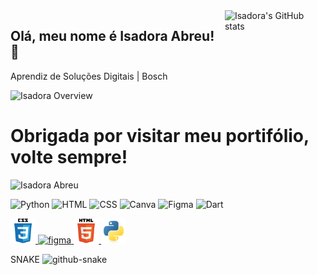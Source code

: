<div style="display: flex;">
  <div style="align-items: start; gap: 20px;">
    <h2>Olá, meu nome é Isadora Abreu! 🌸</h2>
    <p>Aprendiz de Soluções Digitais | Bosch</p>
    <img src="https://img.shields.io/badge/Isadora-Overview?style=for-the-badge&logoSize=auto&label=Overview&labelColor=black&color=pink&cacheSeconds=3600" alt="Isadora Overview" />
  </div>
  <div style="align-items: end; gap: 20px;">
    <img src="https://github-readme-stats.vercel.app/api?username=IsadoraAbreuu&show_icons=true&title_color=c71585&icon_color=c71585&text_color=000000&bg_color=fff0f6" alt="Isadora's GitHub stats" />
  </div>
</div>













# **Obrigada por visitar meu portifólio, volte sempre!**





![Isadora Abreu](https://img.shields.io/badge/:badgeContent)
  
![Python](https://img.shields.io/badge/python-%233776AB?style=for-the-badge&logo=python&logoColor=%23fcdb05&labelColor=3776AB)
![HTML](https://img.shields.io/badge/html-%23E34F26?style=for-the-badge&logo=html5&logoColor=%23ffff&labelColor=%23E34F26)
![CSS](https://img.shields.io/badge/css-%231572B6?style=for-the-badge&logo=css3&logoColor=%23ffff&labelColor=%231572B6)
![Canva](https://img.shields.io/badge/canva-%2300C4CC?style=for-the-badge&logo=canva&logoColor=%23ffff&labelColor=%2300C4CC)
![Figma](https://img.shields.io/badge/figma-%23F24E1E?style=for-the-badge&logo=figma&logoColor=%23ffff&labelColor=%23F24E1E)
![Dart](https://img.shields.io/badge/dart-%230175C2?style=for-the-badge&logo=dart&logoColor=%23ffff&labelColor=%230175C2)



<p align="left"> <a href="https://www.w3schools.com/css/" target="_blank" rel="noreferrer"> <img src="https://raw.githubusercontent.com/devicons/devicon/master/icons/css3/css3-original-wordmark.svg" alt="css3" width="40" height="40"/> <a href="https://www.figma.com/" target="_blank" rel="noreferrer"> <img src="https://www.vectorlogo.zone/logos/figma/figma-icon.svg" alt="figma" width="40" height="40"/> </a> <a href="https://www.w3.org/html/" target="_blank" rel="noreferrer"> <img src="https://raw.githubusercontent.com/devicons/devicon/master/icons/html5/html5-original-wordmark.svg" alt="html5" width="40" height="40"/> </a> <a href="https://www.python.org" target="_blank" rel="noreferrer"> <img src="https://raw.githubusercontent.com/devicons/devicon/master/icons/python/python-original.svg" alt="python" width="40" height="40"/> </a> </p>
  



SNAKE
<picture>
  <source media="(prefers-color-scheme: dark)" srcset="github-snake-dark.svg" />
  <source media="(prefers-color-scheme: light)" srcset="github-snake.svg" />
  <img alt="github-snake" src="file:///C:/Users/43912328803/Downloads/github-user-contribution.svg" />
</picture>

